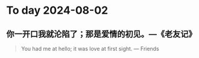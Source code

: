 
# To day 2024-08-02


## 你一开口我就沦陷了；那是爱情的初见。—《老友记》
> You had me at hello; it was love at first sight. — Friends

    